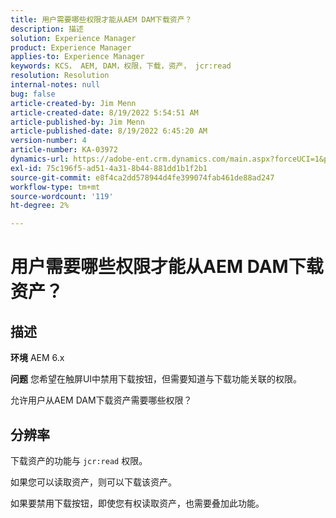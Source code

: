 ```yaml
---
title: 用户需要哪些权限才能从AEM DAM下载资产？
description: 描述
solution: Experience Manager
product: Experience Manager
applies-to: Experience Manager
keywords: KCS， AEM, DAM，权限，下载，资产， jcr:read
resolution: Resolution
internal-notes: null
bug: false
article-created-by: Jim Menn
article-created-date: 8/19/2022 5:54:51 AM
article-published-by: Jim Menn
article-published-date: 8/19/2022 6:45:20 AM
version-number: 4
article-number: KA-03972
dynamics-url: https://adobe-ent.crm.dynamics.com/main.aspx?forceUCI=1&pagetype=entityrecord&etn=knowledgearticle&id=94ac366f-831f-ed11-b83e-0022480866ad
exl-id: 75c196f5-ad51-4a31-8b44-881dd1b1f2b1
source-git-commit: e8f4ca2dd578944d4fe399074fab461de88ad247
workflow-type: tm+mt
source-wordcount: '119'
ht-degree: 2%

---
```


# 用户需要哪些权限才能从AEM DAM下载资产？

## 描述


<b>环境</b>
AEM 6.x

<b>问题</b>
您希望在触屏UI中禁用下载按钮，但需要知道与下载功能关联的权限。

允许用户从AEM DAM下载资产需要哪些权限？


## 分辨率


下载资产的功能与 `jcr:read` 权限。

如果您可以读取资产，则可以下载该资产。

如果要禁用下载按钮，即使您有权读取资产，也需要叠加此功能。
